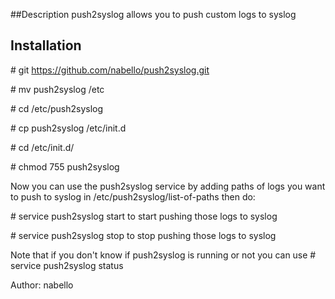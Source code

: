 
##Description
push2syslog allows you to push custom logs to syslog

## Installation

\# git https://github.com/nabello/push2syslog.git

\# mv push2syslog /etc

\# cd /etc/push2syslog

\# cp push2syslog /etc/init.d

\# cd /etc/init.d/

\# chmod 755 push2syslog


Now you can use the push2syslog service by adding paths of logs you want to push to syslog in 
/etc/push2syslog/list-of-paths then do:

\# service push2syslog start
to start pushing those logs to syslog

\# service push2syslog stop
to stop pushing those logs to syslog

Note that if you don't know if push2syslog is running or not you can use
\# service push2syslog status


Author: nabello